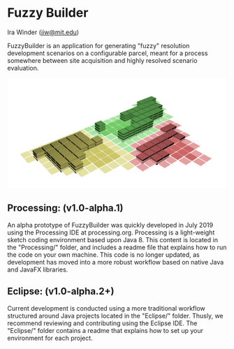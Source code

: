 # Fuzzy Builder
Ira Winder (jiw@mit.edu)

FuzzyBuilder is an application for generating "fuzzy" resolution development scenarios on a configurable parcel, meant for a process somewhere between site acquisition and highly resolved scenario evaluation.

![Fuzzy Builder by Ira Winder](screenshots/massing.png "Fuzzy Builder by Ira Winder")

## Processing: (v1.0-alpha.1)
An alpha prototype of FuzzyBuilder was quickly developed in July 2019 using the Processing IDE at processing.org. Processing is a light-weight sketch coding environment based upon Java 8. This content is located in the "Processing/" folder, and includes a readme file that explains how to run the code on your own machine. This code is no longer updated, as development has moved into a more robust workflow based on native Java and JavaFX libraries. 

## Eclipse: (v1.0-alpha.2+)
Current development is conducted using a more traditional workflow structured around Java projects located in the "Eclipse/" folder. Thusly, we recommend reviewing and contributing using the Eclipse IDE. The "Eclipse/" folder contains a readme that explains how to set up your environment for each project.
